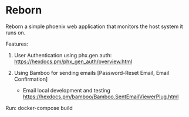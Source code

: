 # Reborn

Reborn a simple phoenix web application that monitors the host system it runs on.

Features:

1. User Authentication using phx.gen.auth: https://hexdocs.pm/phx_gen_auth/overview.html
2. Using Bamboo for sending emails [Password-Reset Email, Email Confirmation]

   - Email local development and testing https://hexdocs.pm/bamboo/Bamboo.SentEmailViewerPlug.html

Run:
docker-compose build

   <!-- 
   To start your Phoenix server:

- Install dependencies with `mix deps.get`
- Create and migrate your database with `mix ecto.setup`
- Install Node.js dependencies with `npm install` inside the `assets` directory
- Start Phoenix endpoint with `mix phx.server`

Now you can visit [`localhost:4000`](http://localhost:4000) from your browser.

Ready to run in production? Please [check our deployment guides](https://hexdocs.pm/phoenix/deployment.html).

## Learn more

- Official website: https://www.phoenixframework.org/
- Guides: https://hexdocs.pm/phoenix/overview.html
- Docs: https://hexdocs.pm/phoenix
- Forum: https://elixirforum.com/c/phoenix-forum
- Source: https://github.com/phoenixframework/phoenix -->
